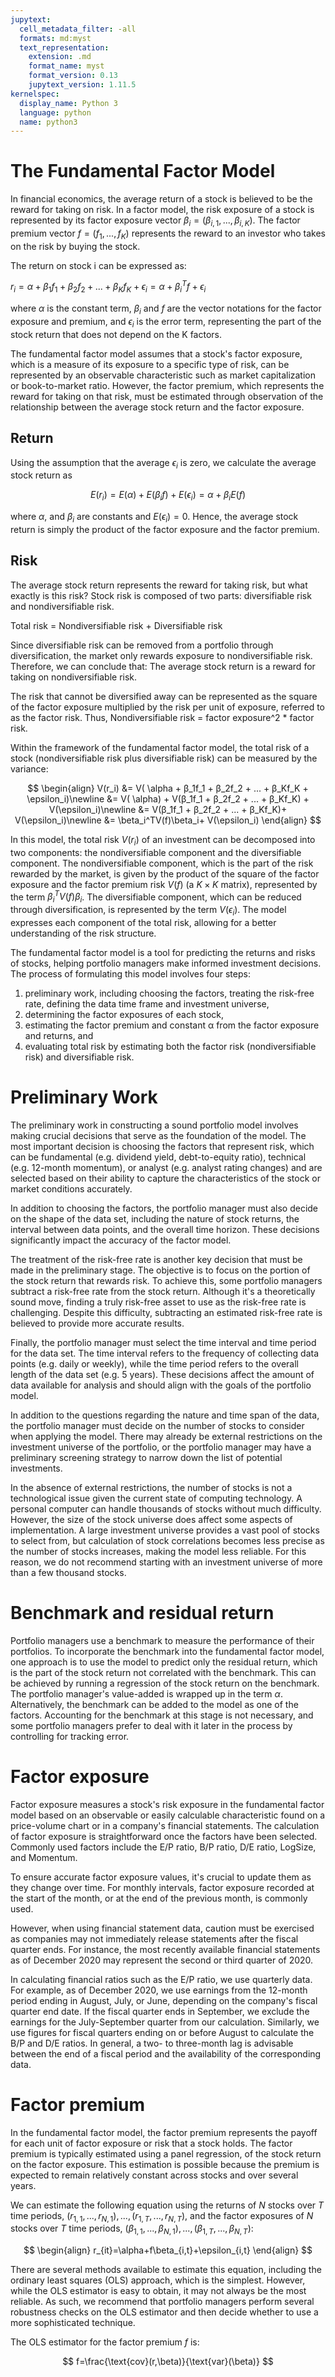 ```yaml
---
jupytext:
  cell_metadata_filter: -all
  formats: md:myst
  text_representation:
    extension: .md
    format_name: myst
    format_version: 0.13
    jupytext_version: 1.11.5
kernelspec:
  display_name: Python 3
  language: python
  name: python3
---
```


# The Fundamental Factor Model

In financial economics, the average return of a stock is believed to be the reward for taking on risk. In a factor model, the risk exposure of a stock is represented by its factor exposure vector $\beta_i = (\beta_{i,1},...,\beta_{i,K})$. The factor premium vector $f = (f_1,...,f_K)$ represents the reward to an investor who takes on the risk by buying the stock.

The return on stock i can be expressed as:

$r_i = \alpha + β_1f_1 + β_2f_2 + ... + β_Kf_K + \epsilon_i = \alpha + \beta_i^T f + \epsilon_i$

where $\alpha$ is the constant term, $\beta_i$ and $f$ are the vector notations for the factor exposure and premium, and $\epsilon_i$ is the error term, representing the part of the stock return that does not depend on the K factors.

The fundamental factor model assumes that a stock's factor exposure, which is a measure of its exposure to a specific type of risk, can be represented by an observable characteristic such as market capitalization or book-to-market ratio. However, the factor premium, which represents the reward for taking on that risk, must be estimated through observation of the relationship between the average stock return and the factor exposure.

## Return 

Using the assumption that the average $\epsilon_i$ is zero, we calculate the average stock return as

$$E(r_i) = E(\alpha) + E(β_if)+E(\epsilon_i)=\alpha + β_iE(f)$$

where $\alpha$, and $β_i$ are constants and $E(\epsilon_i)=0$. Hence, the average stock return is simply the product of the factor exposure and the factor premium.

## Risk

The average stock return represents the reward for taking risk, but what exactly is this risk? Stock risk is composed of two parts: diversifiable risk and nondiversifiable risk.

Total risk  = Nondiversifiable risk + Diversifiable risk

Since diversifiable risk can be removed from a portfolio through diversification, the market only rewards exposure to nondiversifiable risk. Therefore, we can conclude that: The average stock return is a reward for taking on nondiversifiable risk.

The risk that cannot be diversified away can be represented as the square of the factor exposure multiplied by the risk per unit of exposure, referred to as the factor risk. Thus, Nondiversifiable risk = factor exposure^2 * factor risk.

Within the framework of the fundamental factor model, the total risk of a stock (nondiversifiable risk plus diversifiable risk) can be measured by the variance:

$$
\begin{align}
V(r_i) &= V( \alpha + β_1f_1 + β_2f_2 + ... + β_Kf_K + \epsilon_i)\newline
&= V( \alpha) + V(β_1f_1 + β_2f_2 + ... + β_Kf_K) + V(\epsilon_i)\newline
&= V(β_1f_1 + β_2f_2 + ... + β_Kf_K)+ V(\epsilon_i)\newline
&= \beta_i^TV(f)\beta_i+ V(\epsilon_i)
\end{align}
$$

In this model, the total risk $V(r_i)$ of an investment can be decomposed into two components: the nondiversifiable component and the diversifiable component. The nondiversifiable component, which is the part of the risk rewarded by the market, is given by the product of the square of the factor exposure and the factor premium risk $V(f)$ (a $K\times K$ matrix), represented by the term $\beta_i^TV(f)\beta_i$. The diversifiable component, which can be reduced through diversification, is represented by the term $V(\epsilon_i)$. The model expresses each component of the total risk, allowing for a better understanding of the risk structure.


The fundamental factor model is a tool for predicting the returns and risks of stocks, helping portfolio managers make informed investment decisions. The process of formulating this model involves four steps: 
1) preliminary work, including choosing the factors, treating the risk-free rate, defining the data time frame and investment universe, 
2) determining the factor exposures of each stock, 
3) estimating the factor premium and constant α from the factor exposure and returns, and 
4) evaluating total risk by estimating both the factor risk (nondiversifiable risk) and diversifiable risk.


# Preliminary Work
The preliminary work in constructing a sound portfolio model involves making crucial decisions that serve as the foundation of the model. The most important decision is choosing the factors that represent risk, which can be fundamental (e.g. dividend yield, debt-to-equity ratio), technical (e.g. 12-month momentum), or analyst (e.g. analyst rating changes) and are selected based on their ability to capture the characteristics of the stock or market conditions accurately.

In addition to choosing the factors, the portfolio manager must also decide on the shape of the data set, including the nature of stock returns, the interval between data points, and the overall time horizon. These decisions significantly impact the accuracy of the factor model.

The treatment of the risk-free rate is another key decision that must be made in the preliminary stage. The objective is to focus on the portion of the stock return that rewards risk. To achieve this, some portfolio managers subtract a risk-free rate from the stock return. Although it's a theoretically sound move, finding a truly risk-free asset to use as the risk-free rate is challenging. Despite this difficulty, subtracting an estimated risk-free rate is believed to provide more accurate results.

Finally, the portfolio manager must select the time interval and time period for the data set. The time interval refers to the frequency of collecting data points (e.g. daily or weekly), while the time period refers to the overall length of the data set (e.g. 5 years). These decisions affect the amount of data available for analysis and should align with the goals of the portfolio model.

In addition to the questions regarding the nature and time span of the data, the portfolio manager must decide on the number of stocks to consider when applying the model. There may already be external restrictions on the investment universe of the portfolio, or the portfolio manager may have a preliminary screening strategy to narrow down the list of potential investments.

In the absence of external restrictions, the number of stocks is not a technological issue given the current state of computing technology. A personal computer can handle thousands of stocks without much difficulty. However, the size of the stock universe does affect some aspects of implementation. A large investment universe provides a vast pool of stocks to select from, but calculation of stock correlations becomes less precise as the number of stocks increases, making the model less reliable. For this reason, we do not recommend starting with an investment universe of more than a few thousand stocks.

# Benchmark and residual return
Portfolio managers use a benchmark to measure the performance of their portfolios. To incorporate the benchmark into the fundamental factor model, one approach is to use the model to predict only the residual return, which is the part of the stock return not correlated with the benchmark. This can be achieved by running a regression of the stock return on the benchmark. The portfolio manager's value-added is wrapped up in the term $\alpha$. Alternatively, the benchmark can be added to the model as one of the factors. Accounting for the benchmark at this stage is not necessary, and some portfolio managers prefer to deal with it later in the process by controlling for tracking error.

# Factor exposure
Factor exposure measures a stock's risk exposure in the fundamental factor model based on an observable or easily calculable characteristic found on a price-volume chart or in a company's financial statements. The calculation of factor exposure is straightforward once the factors have been selected. Commonly used factors include the E/P ratio, B/P ratio, D/E ratio, LogSize, and Momentum.

To ensure accurate factor exposure values, it's crucial to update them as they change over time. For monthly intervals, factor exposure recorded at the start of the month, or at the end of the previous month, is commonly used.

However, when using financial statement data, caution must be exercised as companies may not immediately release statements after the fiscal quarter ends. For instance, the most recently available financial statements as of December 2020 may represent the second or third quarter of 2020.

In calculating financial ratios such as the E/P ratio, we use quarterly data. For example, as of December 2020, we use earnings from the 12-month period ending in August, July, or June, depending on the company's fiscal quarter end date. If the fiscal quarter ends in September, we exclude the earnings for the July-September quarter from our calculation. Similarly, we use figures for fiscal quarters ending on or before August to calculate the B/P and D/E ratios. In general, a two- to three-month lag is advisable between the end of a fiscal period and the availability of the corresponding data.

# Factor premium
In the fundamental factor model, the factor premium represents the payoff for each unit of factor exposure or risk that a stock holds. The factor premium is typically estimated using a panel regression, of the stock return on the factor exposure. This estimation is possible because the premium is expected to remain relatively constant across stocks and over several years.

We can estimate the following equation using the returns of $N$ stocks over $T$ time periods, ${(r_{1,1}, ..., r_{N,1}), ..., (r_{1,T}, ..., r_{N,T})}$, and the factor exposures of $N$ stocks over $T$ time periods, ${(β_{1,1}, ..., β_{N,1}), ..., (β_{1,T}, ..., β_{N,T})}$:

$$
\begin{align}
r_{it}=\alpha+f\beta_{i,t}+\epsilon_{i,t}
\end{align}
$$

There are several methods available to estimate this equation, including the ordinary least squares (OLS) approach, which is the simplest. However, while the OLS estimator is easy to obtain, it may not always be the most reliable. As such, we recommend that portfolio managers perform several robustness checks on the OLS estimator and then decide whether to use a more sophisticated technique.


The OLS estimator for the factor premium $f$ is:

$$
f=\frac{\text{cov}(r,\beta)}{\text{var}(\beta)}
$$


